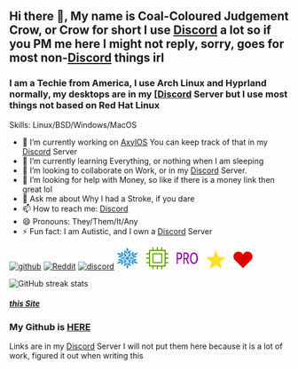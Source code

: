 ## Hi there 👋, My name is Coal-Coloured Judgement Crow, or Crow for short I use [Discord](https://discord.gg/yogi) a lot so if you PM me here I might not reply, sorry, goes for most non-[Discord](https://discord.com/invite/GTeVsV2vZd) things irl
### I am a Techie from America, I use Arch Linux and Hyprland normally, my desktops are in my [[Discord](https://discord.com/invite/GTeVsV2vZd) Server but I use most things not based on Red Hat Linux


Skills: Linux/BSD/Windows/MacOS

- 🔭 I’m currently working on [AxylOS](https://axyl-os.github.io) You can keep track of that in my [Discord](https://discord.gg/yogi) Server
- 🌱 I’m currently learning Everything, or nothing when I am sleeping
- 👯 I’m looking to collaborate on Work, or in my [Discord](https://discord.gg/yogi) Server.
- 🤔 I’m looking for help with Money, so like if there is a money link then great lol
- 💬 Ask me about Why I had a Stroke, if you dare
- 📫 How to reach me: [Discord](https://discord.com/invite/GTeVsV2vZd)
- 😄 Pronouns: They/Them/It/Any
- ⚡ Fun fact: I am Autistic, and I own a [Discord](https://discord.com/invite/GTeVsV2vZd) Server


[<img src='https://cdn.jsdelivr.net/npm/simple-icons@3.0.1/icons/github.svg' alt='github' height='40'>](https://github.com/rubixcube199)  [<img src='https://cdn.jsdelivr.net/npm/simple-icons@3.0.1/icons/reddit.svg' alt='Reddit' height='40'>](https://www.reddit.com/user/ProperCommand5425)  [<img src='https://cdn.jsdelivr.net/npm/simple-icons@3.0.1/icons/discord.svg' alt='discord' height='40'>](https://discord.gg/yogi) <a href='https://archiveprogram.github.com/'><img src='https://raw.githubusercontent.com/acervenky/animated-github-badges/master/assets/acbadge.gif' width='40' height='40'></a> <a href='https://docs.github.com/en/developers'><img src='https://raw.githubusercontent.com/acervenky/animated-github-badges/master/assets/devbadge.gif' width='40' height='40'></a> <a href='https://github.com/pricing'><img src='https://raw.githubusercontent.com/acervenky/animated-github-badges/master/assets/pro.gif' width='40' height='40'></a> <a href='https://stars.github.com/'><img src='https://raw.githubusercontent.com/acervenky/animated-github-badges/master/assets/starbadge.gif' width='35' height='35'></a> <a href='https://docs.github.com/en/github/supporting-the-open-source-community-with-github-sponsors'><img src='https://raw.githubusercontent.com/acervenky/animated-github-badges/master/assets/sponsorbadge.gif' width='35' height='35'></a>


![GitHub streak stats](https://streak-stats.demolab.com/?user=rubixcube199)


##### [this Site](rubixcube199.github.io)
### My Github is [HERE](https://github.com/rubixcube199)

Links are in my [Discord](https://discord.gg/yogi) Server I will not put them here because it is a lot of work, figured it out when writing this
